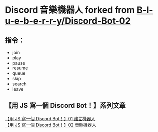 # Discord 音樂機器人 forked from [B-l-u-e-b-e-r-r-y/Discord-Bot-02](https://github.com/B-l-u-e-b-e-r-r-y/Discord-Bot-02)

## 指令：
* join
* play <keyword or url>
* pause
* resume
* queue
* skip
* search <keyword> 
* leave

## 【用 JS 寫一個 Discord Bot！】系列文章
[【用 JS 寫一個 Discord Bot！】01 建立機器人](https://b-l-u-e-b-e-r-r-y.github.io/post/DiscordBot01/)<br />
[【用 JS 寫一個 Discord Bot！】02 音樂機器人](https://b-l-u-e-b-e-r-r-y.github.io/post/DiscordBot02/)
